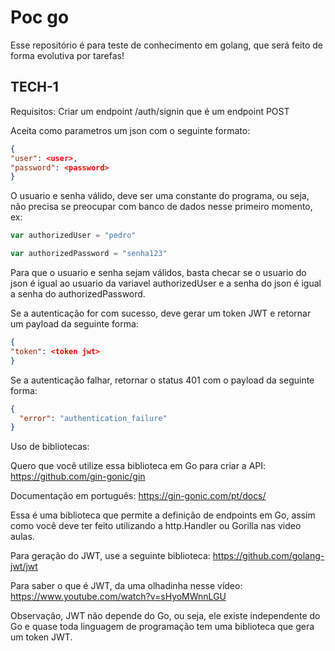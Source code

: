 # Poc go

Esse repositório é para teste de conhecimento em golang, que será feito de forma evolutiva por tarefas!

## TECH-1

Requisitos:
Criar um endpoint /auth/signin que é um endpoint POST

Aceita como parametros um json com o seguinte formato:

```json
{
"user": <user>,
"password": <password>
}
```

O usuario e senha válido, deve ser uma constante do programa, ou seja, não precisa se preocupar com banco de dados nesse primeiro momento, ex:

```go
var authorizedUser = "pedro"

var authorizedPassword = "senha123"
```

Para que o usuario e senha sejam válidos, basta checar se o usuario do json é igual ao usuario da variavel authorizedUser e a senha do json é igual a senha do authorizedPassword.

Se a autenticação for com sucesso, deve gerar um token JWT e retornar um payload da seguinte forma:

```json
{
"token": <token jwt>
}
```

Se a autenticação falhar, retornar o status 401 com o payload da seguinte forma:

```json
{
  "error": "authentication_failure"
}
```

Uso de bibliotecas:

Quero que você utilize essa biblioteca em Go para criar a API: https://github.com/gin-gonic/gin

Documentação em português: https://gin-gonic.com/pt/docs/

Essa é uma biblioteca que permite a definição de endpoints em Go, assim como você deve ter feito utilizando a http.Handler ou Gorilla nas video aulas.

Para geração do JWT, use a seguinte biblioteca:
https://github.com/golang-jwt/jwt

Para saber o que é JWT, da uma olhadinha nesse vídeo: https://www.youtube.com/watch?v=sHyoMWnnLGU

Observação, JWT não depende do Go, ou seja, ele existe independente do Go e quase toda linguagem de programação tem uma biblioteca que gera um token JWT.
